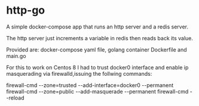 # http-go

A simple docker-compose app that runs an http server and a redis server.

The http server just increments a variable in redis then reads back its value.

Provided are: docker-compose yaml file, golang container Dockerfile and main.go

For this to work on Centos 8 I had to trust docker0 interface 
and enable ip masquerading via firewalld,issuing the follwing commands:

firewall-cmd --zone=trusted --add-interface=docker0 --permanent
firewall-cmd --zone=public --add-masquerade --permanent
firewall-cmd --reload

